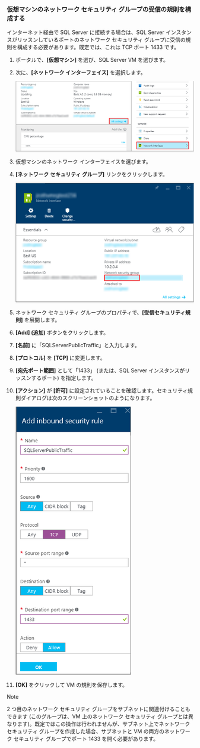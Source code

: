 ### 仮想マシンのネットワーク セキュリティ グループの受信の規則を構成する
インターネット経由で SQL Server に接続する場合は、SQL Server インスタンスがリッスンしているポートのネットワーク セキュリティ グループに受信の規則を構成する必要があります。既定では、これは TCP ポート 1433 です。

1. ポータルで、**[仮想マシン]** を選び、SQL Server VM を選びます。
2. 次に、**[ネットワーク インターフェイス]** を選択します。
   
    ![ネットワーク インターフェイス](./media/virtual-machines-sql-server-connection-steps/rm-network-interface.png)
3. 仮想マシンのネットワーク インターフェイスを選びます。
4. **[ネットワーク セキュリティ グループ]** リンクをクリックします。
   
    ![ネットワーク インターフェイス](./media/virtual-machines-sql-server-connection-steps/rm-network-security-group.png)
5. ネットワーク セキュリティ グループのプロパティで、**[受信セキュリティ規則]** を展開します。
6. **[Add] \(追加)** ボタンをクリックします。
7. **[名前]** に「SQLServerPublicTraffic」と入力します。
8. **[プロトコル]** を **[TCP]** に変更します。
9. **[宛先ポート範囲]** として「1433」 (または、SQL Server インスタンスがリッスンするポート) を指定します。
10. **[アクション]** が **[許可]** に設定されていることを確認します。セキュリティ規則ダイアログは次のスクリーンショットのようになります。
    
     ![ネットワークのセキュリティ規則](./media/virtual-machines-sql-server-connection-steps/rm-network-security-rule.png)
11. **[OK]** をクリックして VM の規則を保存します。

> [!NOTE]
> 2 つ目のネットワーク セキュリティ グループをサブネットに関連付けることもできます (このグループは、VM 上のネットワーク セキュリティ グループとは異なります)。既定ではこの操作は行われませんが、サブネット上でネットワーク セキュリティ グループを作成した場合、サブネットと VM の両方のネットワーク セキュリティ グループでポート 1433 を開く必要があります。
> 
> 

<!---HONumber=AcomDC_0921_2016-->